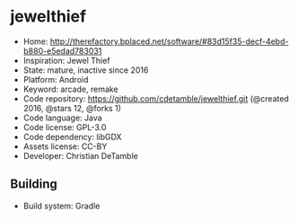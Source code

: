 # jewelthief

- Home: http://therefactory.bplaced.net/software/#83d15f35-decf-4ebd-b880-e5edad783031
- Inspiration: Jewel Thief
- State: mature, inactive since 2016
- Platform: Android
- Keyword: arcade, remake
- Code repository: https://github.com/cdetamble/jewelthief.git (@created 2016, @stars 12, @forks 1)
- Code language: Java
- Code license: GPL-3.0
- Code dependency: libGDX
- Assets license: CC-BY
- Developer: Christian DeTamble

## Building

- Build system: Gradle
